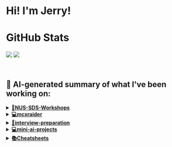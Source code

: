 

# Hi! I'm Jerry!

# GitHub Stats
<p>
  <img align="center" src="https://github-readme-stats.vercel.app/api?username=mcxraider&count_private=true&show_icons=true&theme=github_dark&bg_color=00000099&rank_icon=percentile" />
  <img align="center" src="https://github-readme-stats.vercel.app/api/top-langs/?username=mcxraider&theme=github_dark&bg_color=00000099&exclude_repo=mcxraider.github.io&langs_count=8&size_weight=0.3&count_weight=0.7&hide=css,html&layout=compact" />
</p>
<br>

## 🔨 AI-generated summary of what I've been working on:

  <details>
  <summary><strong><a href="https://github.com/mcxraider/NUS-SDS-Workshops">🔧NUS-SDS-Workshops</a></strong></summary>
  <br/>
  > This repository contains the main codebase for NUS SDS Workshops Committee, centralizing all related programming assets and projects. <br/>
  ------------------------------------------------------------------------------------------------------------------------------ <br/>
  > The commits involve removing API key, updating README, finalizing NLP code, restructuring file organization, and making minor adjustments to the files.
  </details>
  
  <details>
  <summary><strong><a href="https://github.com/mcxraider/mcxraider">💻mcxraider</a></strong></summary>
  <br/>
  > This repository contains cron-scheduled GPT-generated READMEs for enhancing the Github profile with automated content updates. <br/>
  ------------------------------------------------------------------------------------------------------------------------------ <br/>
  > The commits involve the automatic updating of the README.md file in the repository, likely through a scheduled task.
  </details>
  
  <details>
  <summary><strong><a href="https://github.com/mcxraider/interview-preparation">🚀interview-preparation</a></strong></summary>
  <br/>
  > This repository contains a collection of questions and answers tailored for studying and preparing for data science and data analyst interviews. Ideal for interview practice and skill enhancement. <br/>
  ------------------------------------------------------------------------------------------------------------------------------ <br/>
  > Commits include creating a data analyst study document, adding an SQL cheatsheet, updating README.md with video links, and general README.md updates in the repository 'interview-preparation'.
  </details>
  
  <details>
  <summary><strong><a href="https://github.com/mcxraider/mini-ai-projects">💻mini-ai-projects</a></strong></summary>
  <br/>
  > This repository contains a collection of miniature artificial intelligence projects showcasing various concepts and implementations. <br/>
  ------------------------------------------------------------------------------------------------------------------------------ <br/>
  > The repository "mini-ai-projects" underwent updates, bug fixes, and modifications to the .gitignore file. A directory deletion was made to improve project organization.
  </details>
  
  <details>
  <summary><strong><a href="https://github.com/mcxraider/Cheatsheets">📚Cheatsheets</a></strong></summary>
  <br/>
  > This repository contains a collection of code snippets and examples showcasing various programming concepts and techniques. <br/>
  ------------------------------------------------------------------------------------------------------------------------------ <br/>
  > The Cheatsheets repository saw a commit including a file rename and the addition of content related to 2324 S2 finals.
  </details>
  
<br>

